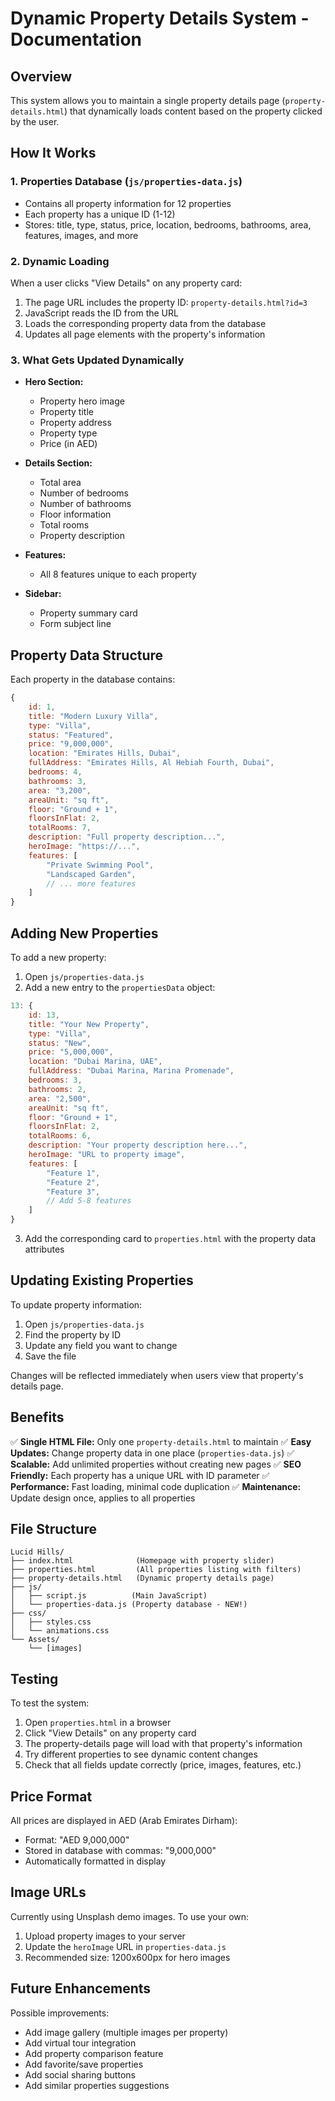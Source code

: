# Dynamic Property Details System - Documentation

## Overview
This system allows you to maintain a single property details page (`property-details.html`) that dynamically loads content based on the property clicked by the user.

## How It Works

### 1. Properties Database (`js/properties-data.js`)
- Contains all property information for 12 properties
- Each property has a unique ID (1-12)
- Stores: title, type, status, price, location, bedrooms, bathrooms, area, features, images, and more

### 2. Dynamic Loading
When a user clicks "View Details" on any property card:
1. The page URL includes the property ID: `property-details.html?id=3`
2. JavaScript reads the ID from the URL
3. Loads the corresponding property data from the database
4. Updates all page elements with the property's information

### 3. What Gets Updated Dynamically
- **Hero Section:**
  - Property hero image
  - Property title
  - Property address
  - Property type
  - Price (in AED)

- **Details Section:**
  - Total area
  - Number of bedrooms
  - Number of bathrooms
  - Floor information
  - Total rooms
  - Property description

- **Features:**
  - All 8 features unique to each property

- **Sidebar:**
  - Property summary card
  - Form subject line

## Property Data Structure

Each property in the database contains:
```javascript
{
    id: 1,
    title: "Modern Luxury Villa",
    type: "Villa",
    status: "Featured",
    price: "9,000,000",
    location: "Emirates Hills, Dubai",
    fullAddress: "Emirates Hills, Al Hebiah Fourth, Dubai",
    bedrooms: 4,
    bathrooms: 3,
    area: "3,200",
    areaUnit: "sq ft",
    floor: "Ground + 1",
    floorsInFlat: 2,
    totalRooms: 7,
    description: "Full property description...",
    heroImage: "https://...",
    features: [
        "Private Swimming Pool",
        "Landscaped Garden",
        // ... more features
    ]
}
```

## Adding New Properties

To add a new property:

1. Open `js/properties-data.js`
2. Add a new entry to the `propertiesData` object:

```javascript
13: {
    id: 13,
    title: "Your New Property",
    type: "Villa",
    status: "New",
    price: "5,000,000",
    location: "Dubai Marina, UAE",
    fullAddress: "Dubai Marina, Marina Promenade",
    bedrooms: 3,
    bathrooms: 2,
    area: "2,500",
    areaUnit: "sq ft",
    floor: "Ground + 1",
    floorsInFlat: 2,
    totalRooms: 6,
    description: "Your property description here...",
    heroImage: "URL to property image",
    features: [
        "Feature 1",
        "Feature 2",
        "Feature 3",
        // Add 5-8 features
    ]
}
```

3. Add the corresponding card to `properties.html` with the property data attributes

## Updating Existing Properties

To update property information:

1. Open `js/properties-data.js`
2. Find the property by ID
3. Update any field you want to change
4. Save the file

Changes will be reflected immediately when users view that property's details page.

## Benefits

✅ **Single HTML File:** Only one `property-details.html` to maintain
✅ **Easy Updates:** Change property data in one place (`properties-data.js`)
✅ **Scalable:** Add unlimited properties without creating new pages
✅ **SEO Friendly:** Each property has a unique URL with ID parameter
✅ **Performance:** Fast loading, minimal code duplication
✅ **Maintenance:** Update design once, applies to all properties

## File Structure

```
Lucid Hills/
├── index.html              (Homepage with property slider)
├── properties.html         (All properties listing with filters)
├── property-details.html   (Dynamic property details page)
├── js/
│   ├── script.js          (Main JavaScript)
│   └── properties-data.js (Property database - NEW!)
├── css/
│   ├── styles.css
│   └── animations.css
└── Assets/
    └── [images]
```

## Testing

To test the system:

1. Open `properties.html` in a browser
2. Click "View Details" on any property card
3. The property-details page will load with that property's information
4. Try different properties to see dynamic content changes
5. Check that all fields update correctly (price, images, features, etc.)

## Price Format

All prices are displayed in AED (Arab Emirates Dirham):
- Format: "AED 9,000,000"
- Stored in database with commas: "9,000,000"
- Automatically formatted in display

## Image URLs

Currently using Unsplash demo images. To use your own:
1. Upload property images to your server
2. Update the `heroImage` URL in `properties-data.js`
3. Recommended size: 1200x600px for hero images

## Future Enhancements

Possible improvements:
- Add image gallery (multiple images per property)
- Add virtual tour integration
- Add property comparison feature
- Add favorite/save properties
- Add social sharing buttons
- Add similar properties suggestions
